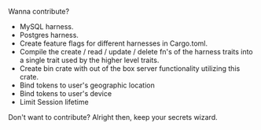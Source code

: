 Wanna contribute?

-   MySQL harness.
-   Postgres harness.
-   Create feature flags for different harnesses in Cargo.toml.
-   Compile the create / read / update / delete fn's of the harness traits into a single trait used by the higher level traits.
-   Create bin crate with out of the box server functionality utilizing this crate.
-   Bind tokens to user's geographic location
-   Bind tokens to user's device
-   Limit Session lifetime

Don't want to contribute? Alright then, keep your secrets wizard.
